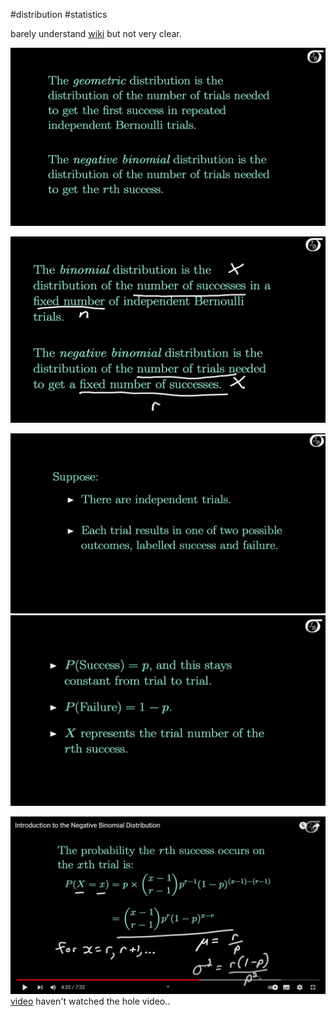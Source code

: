 #distribution #statistics 

barely understand [wiki](https://zh.wikipedia.org/zh-tw/%E8%B4%9F%E4%BA%8C%E9%A1%B9%E5%88%86%E5%B8%83) but not very clear.

![](attachment/Pasted%20image%2020220705101756.png)

![](attachment/Pasted%20image%2020220705101911.png)

![](attachment/Pasted%20image%2020220705102020.png)
![](attachment/Pasted%20image%2020220705102037.png)

![](attachment/Pasted%20image%2020220705102616.png)
 [video](https://www.youtube.com/watch?v=BPlmjp2ymxw) haven't watched the hole video..